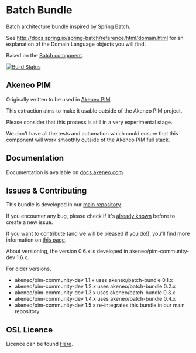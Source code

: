 Batch Bundle
============

Batch architecture bundle inspired by Spring Batch.

See http://docs.spring.io/spring-batch/reference/html/domain.html for an explanation of the Domain Language objects you will find.

Based on the [Batch component](https://github.com/akeneo/batch).

[![Build Status](https://api.travis-ci.org/akeneo/BatchBundle.png?branch=master)](https://travis-ci.org/akeneo/BatchBundle)

Akeneo PIM
----------

Originally written to be used in [Akeneo PIM](https://www.akeneo.com/).

This extraction aims to make it usable outside of the Akeneo PIM project.

Please consider that this process is still in a very experimental stage.

We don't have all the tests and automation which could ensure that this component will work smoothly outside of the Akeneo PIM full stack.

Documentation
-------------

Documentation is available on [docs.akeneo.com](http://docs.akeneo.com)

Issues & Contributing
---------------------

This bundle is developed in our [main repository](https://github.com/akeneo/pim-community-dev).

If you encounter any bug, please check if it's [already known](https://github.com/akeneo/pim-community-dev/issues) before to create a new issue.

If you want to contribute (and we will be pleased if you do!), you'll find more information on [this page](http://docs.akeneo.com/latest/contributing/index.html).

About versioning, the version 0.6.x is developed in akeneo/pim-community-dev 1.6.x.

For older versions,
 - akeneo/pim-community-dev 1.1.x uses akeneo/batch-bundle 0.1.x
 - akeneo/pim-community-dev 1.2.x uses akeneo/batch-bundle 0.2.x
 - akeneo/pim-community-dev 1.3.x uses akeneo/batch-bundle 0.3.x
 - akeneo/pim-community-dev 1.4.x uses akeneo/batch-bundle 0.4.x
 - akeneo/pim-community-dev 1.5.x re-integrates this bundle in our main repository

OSL Licence
-----------

Licence can be found [Here](https://github.com/akeneo/pim-community-dev/blob/master/LICENCE.txt).
